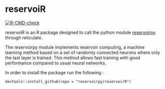 # reservoiR

<!-- badges: start -->
[![R-CMD-check](https://github.com/reservoirpy/reservoirR/actions/workflows/R-CMD-check.yaml/badge.svg)](https://github.com/reservoirpy/reservoirR/actions/workflows/R-CMD-check.yaml)
<!-- badges: end -->

reservoiR is an R package designed to call the python module [reservoirpy](https://github.com/reservoirpy)
 through reticulate.
 
 The reservoirpy module implements reservoir computing, a machine learning method based on a set of randomly connected neurons where only the last layer is trained. This method allows fast training with good performance compared to usual neural networks.
 
 In order to install the package run the following :
 
 `devtools::install_github(repo = "reservoirpy/reservoirR")`
 
